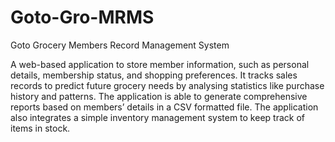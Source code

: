 # Goto-Gro-MRMS
Goto Grocery Members Record Management System

A web-based application to store member information, such as personal details, membership status, and shopping preferences. It tracks sales records to predict future grocery needs by analysing statistics like purchase history and patterns. The application is able to generate comprehensive reports based on members’ details in a CSV formatted file. The application also integrates a simple inventory management system to keep track of items in stock.
